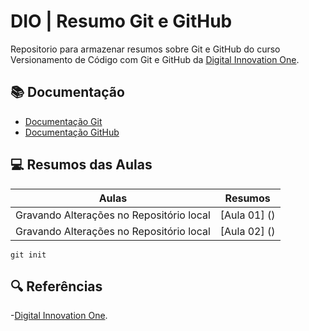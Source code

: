 
# DIO | Resumo Git e GitHub

Repositorio para armazenar resumos sobre Git e GitHub
do curso Versionamento de Código  com Git e GitHub da 
[Digital Innovation One](https://www.dio.me).

## 📚 Documentação
- [Documentação Git](https://git-scm.com/doc)
- [Documentação GitHub](https://docs.github.com/)

## 💻 Resumos das Aulas

| Aulas | Resumos |
|-------|---------|
|Gravando Alterações no Repositório local | [Aula 01] () |
|Gravando Alterações no Repositório local | [Aula 02] () |

```
git init
```

## 🔍 Referências

-[Digital Innovation One]().
